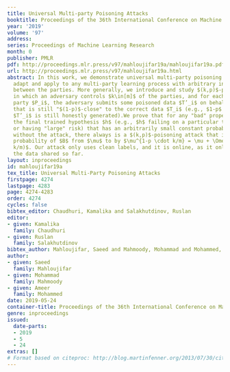 ```yaml
---
title: Universal Multi-party Poisoning Attacks
booktitle: Proceedings of the 36th International Conference on Machine Learning
year: '2019'
volume: '97'
address: 
series: Proceedings of Machine Learning Research
month: 0
publisher: PMLR
pdf: http://proceedings.mlr.press/v97/mahloujifar19a/mahloujifar19a.pdf
url: http://proceedings.mlr.press/v97/mahloujifar19a.html
abstract: In this work, we demonstrate universal multi-party poisoning attacks that
  adapt and apply to any multi-party learning process with arbitrary interaction pattern
  between the parties. More generally, we introduce and study $(k,p)$-poisoning attacks
  in which an adversary controls $k\in[m]$ of the parties, and for each corrupted
  party $P_i$, the adversary submits some poisoned data $T’_i$ on behalf of $P_i$
  that is still "$(1-p)$-close" to the correct data $T_i$ (e.g., $1-p$ fraction of
  $T’_i$ is still honestly generated).We prove that for any "bad" property $B$ of
  the final trained hypothesis $h$ (e.g., $h$ failing on a particular test example
  or having "large" risk) that has an arbitrarily small constant probability of happening
  without the attack, there always is a $(k,p)$-poisoning attack that increases the
  probability of $B$ from $\mu$ to by $\mu^{1-p \cdot k/m} = \mu + \Omega(p \cdot
  k/m)$. Our attack only uses clean labels, and it is online, as it only knows the
  the data shared so far.
layout: inproceedings
id: mahloujifar19a
tex_title: Universal Multi-Party Poisoning Attacks
firstpage: 4274
lastpage: 4283
page: 4274-4283
order: 4274
cycles: false
bibtex_editor: Chaudhuri, Kamalika and Salakhutdinov, Ruslan
editor:
- given: Kamalika
  family: Chaudhuri
- given: Ruslan
  family: Salakhutdinov
bibtex_author: Mahloujifar, Saeed and Mahmoody, Mohammad and Mohammed, Ameer
author:
- given: Saeed
  family: Mahloujifar
- given: Mohammad
  family: Mahmoody
- given: Ameer
  family: Mohammed
date: 2019-05-24
container-title: Proceedings of the 36th International Conference on Machine Learning
genre: inproceedings
issued:
  date-parts:
  - 2019
  - 5
  - 24
extras: []
# Format based on citeproc: http://blog.martinfenner.org/2013/07/30/citeproc-yaml-for-bibliographies/
---
```

